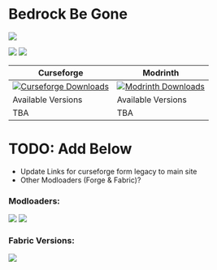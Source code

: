 Bedrock Be Gone
====================

![](https://cdn.manmaed.net/devins-badges/neoforge_vector.svg)

[![](https://cdn.manmaed.net/devins-badges/curseforge_vector.svg)](https://legacy.curseforge.com/minecraft/mc-mods/bedrock-be-gone) [![](https://cdn.manmaed.net/devins-badges/modrinth_vector.svg)](https://modrinth.com/project/bedrock-be-gone)



| Curseforge | Modrinth |
| -| - |
| [![Curseforge Downloads](https://cf.way2muchnoise.eu/1137497.svg)](https://legacy.curseforge.com/minecraft/mc-mods/bedrock-be-gone) | [![Modrinth Downloads](https://img.shields.io/modrinth/dt/)](https://modrinth.com/project/bedrock-be-gone)|
| Available Versions | Available Versions  
| TBA |  TBA

# TODO: Add Below
- Update Links for curseforge form legacy to main site
- Other Modloaders (Forge & Fabric)? 

### Modloaders:
![](https://cdn.manmaed.net/devins-badges/fabric_vector.svg) ![](https://cdn.manmaed.net/devins-badges/forge_vector.svg)

### Fabric Versions:<br>
![](https://cdn.manmaed.net/devins-badges/fabric-api_vector.svg)